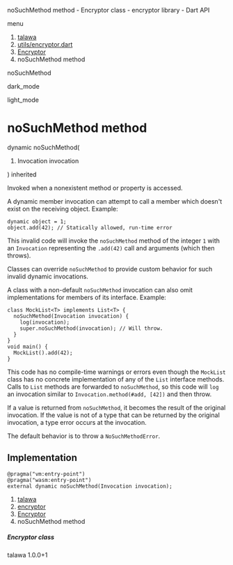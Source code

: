 




noSuchMethod method - Encryptor class - encryptor library - Dart API







menu

1. [talawa](../../index.html)
2. [utils/encryptor.dart](../../utils_encryptor/utils_encryptor-library.html)
3. [Encryptor](../../utils_encryptor/Encryptor-class.html)
4. noSuchMethod method

noSuchMethod


dark\_mode

light\_mode




# noSuchMethod method


dynamic
noSuchMethod(

1. Invocation invocation

)
inherited

Invoked when a nonexistent method or property is accessed.

A dynamic member invocation can attempt to call a member which
doesn't exist on the receiving object. Example:

```
dynamic object = 1;
object.add(42); // Statically allowed, run-time error

```

This invalid code will invoke the `noSuchMethod` method
of the integer `1` with an `Invocation` representing the
`.add(42)` call and arguments (which then throws).

Classes can override `noSuchMethod` to provide custom behavior
for such invalid dynamic invocations.

A class with a non-default `noSuchMethod` invocation can also
omit implementations for members of its interface.
Example:

```
class MockList<T> implements List<T> {
  noSuchMethod(Invocation invocation) {
    log(invocation);
    super.noSuchMethod(invocation); // Will throw.
  }
}
void main() {
  MockList().add(42);
}

```

This code has no compile-time warnings or errors even though
the `MockList` class has no concrete implementation of
any of the `List` interface methods.
Calls to `List` methods are forwarded to `noSuchMethod`,
so this code will `log` an invocation similar to
`Invocation.method(#add, [42])` and then throw.

If a value is returned from `noSuchMethod`,
it becomes the result of the original invocation.
If the value is not of a type that can be returned by the original
invocation, a type error occurs at the invocation.

The default behavior is to throw a `NoSuchMethodError`.


## Implementation

```
@pragma("vm:entry-point")
@pragma("wasm:entry-point")
external dynamic noSuchMethod(Invocation invocation);
```

 


1. [talawa](../../index.html)
2. [encryptor](../../utils_encryptor/utils_encryptor-library.html)
3. [Encryptor](../../utils_encryptor/Encryptor-class.html)
4. noSuchMethod method

##### Encryptor class





talawa
1.0.0+1






